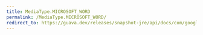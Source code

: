 ```yaml
---
title: MediaType.MICROSOFT_WORD
permalink: /MediaType.MICROSOFT_WORD/
redirect_to: https://guava.dev/releases/snapshot-jre/api/docs/com/google/common/net/MediaType.html#MICROSOFT_WORD
---
```

